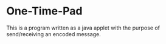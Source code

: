 # One-Time-Pad

This is a program written as a java applet with the purpose of send/receiving an encoded message.  
